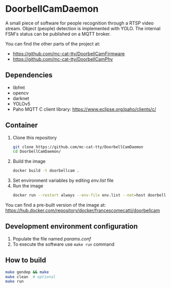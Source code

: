 # DoorbellCamDaemon
A small piece of software for people recognition through a RTSP video stream. Object (people) detection is implemented with YOLO. The internal FSM's status can be published on a MQTT broker.

You can find the other parts of the project at:
 - https://github.com/mc-cat-tty/DoorbellCamFirmware
 - https://github.com/mc-cat-tty/DoorbellCamPhy

## Dependencies
 - libfmt
 - opencv
 - darknet
 - YOLOv5
 - Paho MQTT C client library: https://www.eclipse.org/paho/clients/c/

## Container
 1. Clone this repository
    ```bash
    git clone https://github.com/mc-cat-tty/DoorbellCamDaemon
    cd DoorbellCamDaemon/
    ```
 2. Build the image
    ```bash
    docker build -t doorbellcam .
    ```
 3. Set environment variables by editing _env.list_ file
 4. Run the image
    ```bash
    docker run --restart always --env-file env.list --net=host doorbellcam
    ```

You can find a pre-built version of the image at: https://hub.docker.com/repository/docker/francescomecatti/doorbellcam

## Development environment configuration
 1. Populate the file named _params.conf_
 4. To execute the software use `make run` command

## How to build
```bash
make gendep && make
make clean  # optional
make run
```
